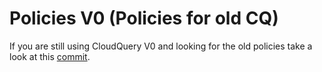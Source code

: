 # Policies V0 (Policies for old CQ)

If you are still using CloudQuery V0 and looking for the old policies take a look at this [commit](https://github.com/cloudquery/cloudquery/tree/e24f55e5fe41dfd930a0b2493a6a904e52060c46/plugins/source/azure/policies).